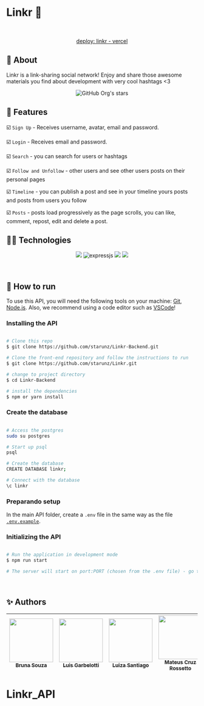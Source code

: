 <h1 >  Linkr  🔗  &nbsp  </h1><br>

 <p align="center"><a  href="https://linkr-drab.vercel.app/">deploy: linkr - vercel</a></p>


##  :link: About

Linkr is a link-sharing social network! Enjoy and share those awesome materials you find about development with very cool hashtags <3

<div align="center">

![GitHub Org's stars](https://img.shields.io/github/stars/lusntgo?style=social)

</div>


## :hammer: Features

:ballot_box_with_check: `Sign Up` - Receives username, avatar, email and password.

:ballot_box_with_check: `Login` - Receives email and password.

:ballot_box_with_check: `Search` - you can search for users or hashtags

:ballot_box_with_check: `Follow and Unfollow` - other users and see other users posts on their personal pages

:ballot_box_with_check: `Timeline` - you can publish a post and see in your timeline yours posts and posts from users you follow

:ballot_box_with_check: `Posts` - posts load progressively as the page scrolls, you can like, comment, repost, edit and delete a post.
## :woman_technologist: Technologies

<p align="center">
<img src="https://img.shields.io/badge/JavaScript-F7DF1E?style=for-the-badge&logo=javascript&logoColor=black" />
 <img alt="expressjs" src="https://img.shields.io/badge/Express.js-000000?style=for-the-badge&logo=express&logoColor=white"/>
<img src="https://img.shields.io/badge/Node.js-43853D?style=for-the-badge&logo=node.js&logoColor=white" />
<img src="https://img.shields.io/badge/PostgreSQL-316192?style=for-the-badge&logo=postgresql&logoColor=white" />

</p>
<br>  

## :tada: How to run

To use this API, you will need the following tools on your machine:
[Git](https://git-scm.com), [Node.js](https://nodejs.org/en/). 
Also, we recommend using a code editor such as  [VSCode](https://code.visualstudio.com/)!


### Installing the API
```bash

# Clone this repo
$ git clone https://github.com/starunz/Linkr-Backend.git

# Clone the front-end repository and follow the instructions to run
$ git clone https://github.com/starunz/Linkr.git

# change to project directory
$ cd Linkr-Backend

# install the dependencies
$ npm or yarn install 

```

### Create the database

```bash

# Access the postgres
sudo su postgres

# Start up psql 
psql

# Create the database
CREATE DATABASE linkr;

# Connect with the database
\c linkr


```


### Preparando setup
In the main API folder, create a `.env` file in the same way as the file [`.env.example`](https://github.com/starunz/Linkr-Backend/blob/main/.env.example).

### Initializing the API
```bash

# Run the application in development mode
$ npm run start

# The server will start on port:PORT (chosen from the .env file) - go to <http://localhost:PORT>

```

<br/>

## :sparkles: Authors

| [<img src="https://avatars.githubusercontent.com/starunz" width=115><br><sub>Bruna Souza</sub>](https://github.com/starunz) |  [<img src="https://avatars.githubusercontent.com/luis-garbelotti" width=115><br><sub>Luis Garbelotti</sub>](https://github.com/luis-garbelotti) |  [<img src="https://avatars.githubusercontent.com/lusntgo" width=115><br><sub>Luiza Santiago</sub></sub>](https://github.com/lusntgo) |  [<img src="https://avatars.githubusercontent.com/Mateusr337" width=115><br><sub>Mateus Cruz Rossetto</sub>](https://github.com/Mateusr337) |  [<img src="https://avatars.githubusercontent.com/thalesor" width=115><br><sub>Thales de Oliveira Ruano</sub>](https://github.com/thalesor) 
| :---: | :---: | :---: | :---: | :---: |
# Linkr_API
